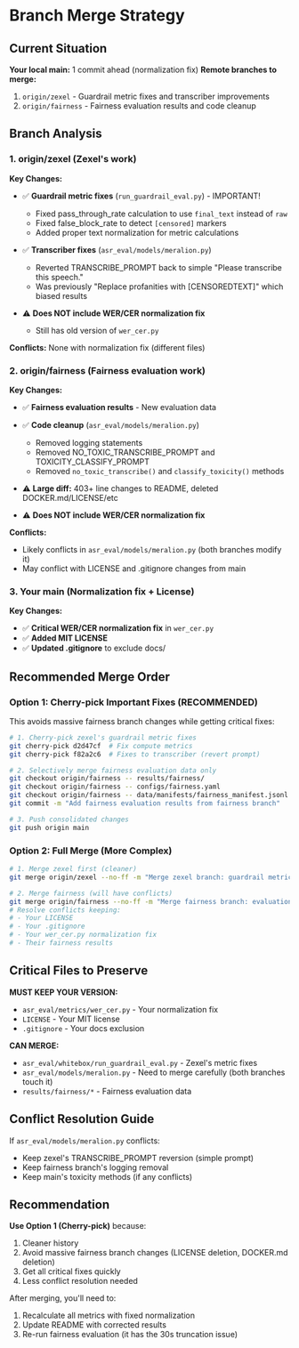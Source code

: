 # Branch Merge Strategy

## Current Situation

**Your local main:** 1 commit ahead (normalization fix)
**Remote branches to merge:**
1. `origin/zexel` - Guardrail metric fixes and transcriber improvements
2. `origin/fairness` - Fairness evaluation results and code cleanup

## Branch Analysis

### 1. origin/zexel (Zexel's work)

**Key Changes:**
- ✅ **Guardrail metric fixes** (`run_guardrail_eval.py`) - IMPORTANT!
  - Fixed pass_through_rate calculation to use `final_text` instead of `raw`
  - Fixed false_block_rate to detect `[censored]` markers
  - Added proper text normalization for metric calculations
  
- ✅ **Transcriber fixes** (`asr_eval/models/meralion.py`)
  - Reverted TRANSCRIBE_PROMPT back to simple "Please transcribe this speech."
  - Was previously "Replace profanities with [CENSOREDTEXT]" which biased results

- ⚠️ **Does NOT include WER/CER normalization fix**
  - Still has old version of `wer_cer.py`

**Conflicts:** None with normalization fix (different files)

### 2. origin/fairness (Fairness evaluation work)

**Key Changes:**
- ✅ **Fairness evaluation results** - New evaluation data
- ✅ **Code cleanup** (`asr_eval/models/meralion.py`)
  - Removed logging statements
  - Removed NO_TOXIC_TRANSCRIBE_PROMPT and TOXICITY_CLASSIFY_PROMPT
  - Removed `no_toxic_transcribe()` and `classify_toxicity()` methods
  
- ⚠️ **Large diff:** 403+ line changes to README, deleted DOCKER.md/LICENSE/etc
- ⚠️ **Does NOT include WER/CER normalization fix**

**Conflicts:** 
- Likely conflicts in `asr_eval/models/meralion.py` (both branches modify it)
- May conflict with LICENSE and .gitignore changes from main

### 3. Your main (Normalization fix + License)

**Key Changes:**
- ✅ **Critical WER/CER normalization fix** in `wer_cer.py`
- ✅ **Added MIT LICENSE**
- ✅ **Updated .gitignore** to exclude docs/

## Recommended Merge Order

### Option 1: Cherry-pick Important Fixes (RECOMMENDED)

This avoids massive fairness branch changes while getting critical fixes:

```bash
# 1. Cherry-pick zexel's guardrail metric fixes
git cherry-pick d2d47cf  # Fix compute metrics
git cherry-pick f82a2c6  # Fixes to transcriber (revert prompt)

# 2. Selectively merge fairness evaluation data only
git checkout origin/fairness -- results/fairness/
git checkout origin/fairness -- configs/fairness.yaml
git checkout origin/fairness -- data/manifests/fairness_manifest.jsonl
git commit -m "Add fairness evaluation results from fairness branch"

# 3. Push consolidated changes
git push origin main
```

### Option 2: Full Merge (More Complex)

```bash
# 1. Merge zexel first (cleaner)
git merge origin/zexel --no-ff -m "Merge zexel branch: guardrail metrics and transcriber fixes"

# 2. Merge fairness (will have conflicts)
git merge origin/fairness --no-ff -m "Merge fairness branch: evaluation results"
# Resolve conflicts keeping:
# - Your LICENSE
# - Your .gitignore
# - Your wer_cer.py normalization fix
# - Their fairness results
```

## Critical Files to Preserve

**MUST KEEP YOUR VERSION:**
- `asr_eval/metrics/wer_cer.py` - Your normalization fix
- `LICENSE` - Your MIT license
- `.gitignore` - Your docs exclusion

**CAN MERGE:**
- `asr_eval/whitebox/run_guardrail_eval.py` - Zexel's metric fixes
- `asr_eval/models/meralion.py` - Need to merge carefully (both branches touch it)
- `results/fairness/*` - Fairness evaluation data

## Conflict Resolution Guide

If `asr_eval/models/meralion.py` conflicts:
- Keep zexel's TRANSCRIBE_PROMPT reversion (simple prompt)
- Keep fairness branch's logging removal
- Keep main's toxicity methods (if any conflicts)

## Recommendation

**Use Option 1 (Cherry-pick)** because:
1. Cleaner history
2. Avoid massive fairness branch changes (LICENSE deletion, DOCKER.md deletion)
3. Get all critical fixes quickly
4. Less conflict resolution needed

After merging, you'll need to:
1. Recalculate all metrics with fixed normalization
2. Update README with corrected results
3. Re-run fairness evaluation (it has the 30s truncation issue)

